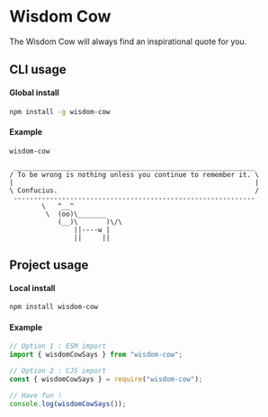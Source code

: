 # Wisdom Cow

The Wisdom Cow will always find an inspirational quote for you.

## CLI usage

#### Global install

```bash
npm install -g wisdom-cow
```

#### Example

```
wisdom-cow

 ____________________________________________________________
/ To be wrong is nothing unless you continue to remember it. \
|                                                            |
\ Confucius.                                                 /
 ------------------------------------------------------------
        \   ^__^
         \  (oo)\_______
            (__)\       )\/\
                ||----w |
                ||     ||
```

## Project usage

#### Local install

```bash
npm install wisdom-cow
```

#### Example

```js
// Option 1 : ESM import
import { wisdomCowSays } from "wisdom-cow";

// Option 2 : CJS import
const { wisdomCowSays } = require("wisdom-cow");

// Have fun !
console.log(wisdomCowSays());
```
